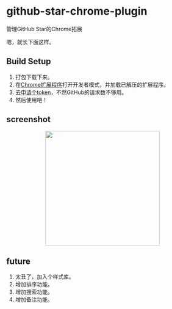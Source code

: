 # github-star-chrome-plugin

管理GitHub Star的Chrome拓展

嗯，就长下面这样。

## Build Setup

1. 打包下载下来。
2. 在[Chrome扩展程序](chrome://extensions)打开开发者模式，并加载已解压的扩展程序。
3. 去[申请个token](https://github.com/settings/tokens)，不然GitHub的请求数不够用。
4. 然后使用吧！

## screenshot

<p align="center">
  <img src="https://user-images.githubusercontent.com/12730596/45696911-25986400-bb97-11e8-86ad-9dc69c4e2f7b.png" width="300px">
</p>

## future

1. 太丑了，加入个样式库。
2. 增加排序功能。
3. 增加搜索功能。
4. 增加备注功能。
